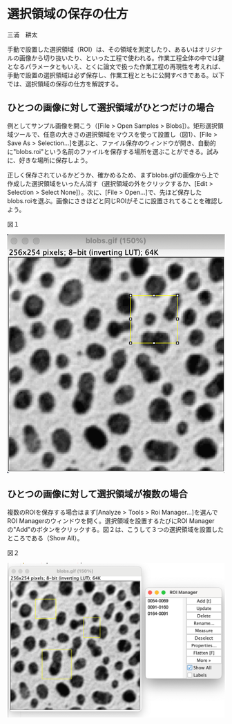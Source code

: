 # 選択領域の保存の仕方

三浦　耕太

手動で設置した選択領域（ROI）は、その領域を測定したり、あるいはオリジナルの画像から切り抜いたり、といった工程で使われる。作業工程全体の中では鍵となるパラメータともいえ、とくに論文で扱った作業工程の再現性を考えれば、手動で設置の選択領域は必ず保存し、作業工程とともに公開すべきである。以下では、選択領域の保存の仕方を解説する。



## ひとつの画像に対して選択領域がひとつだけの場合

例としてサンプル画像を開こう（[File > Open Samples > Blobs]）。矩形選択領域ツールで、任意の大きさの選択領域をマウスを使って設置し（図1）、[File > Save As > Selection…]を選ぶと、ファイル保存のウィンドウが開き、自動的に"blobs.roi"という名前のファイルを保存する場所を選ぶことができる。試みに、好きな場所に保存しよう。

正しく保存されているかどうか、確かめるため、まずblobs.gifの画像から上で作成した選択領域をいったん消す（選択領域の外をクリックするか、[Edit > Selection > Select None]）。次に、[File > Open…]で、先ほど保存したblobs.roiを選ぶ。画像にさきほどと同じROIがそこに設置されてることを確認しよう。



図１

![image-20250224053043809](figs/blobsWithRoi.png)



## ひとつの画像に対して選択領域が複数の場合

複数のROIを保存する場合はまず[Analyze > Tools > Roi Manager…]を選んでROI Managerのウィンドウを開く。選択領域を設置するたびにROI Managerの"Add"のボタンをクリックする。図２は、こうして３つの選択領域を設置したところである（Show All）。

図２

![image-20250224053414476](figs/blobsWithMultipleROIs.png)